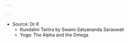 ```yaml
---

---
```


- Source: Dr K
	- Kundalini Tantra by Swami Satyananda Saraswati
	- Yoga: The Alpha and the Omega